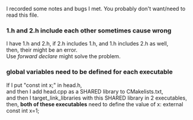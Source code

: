 
I recorded some notes and bugs I met.
You probably don't want/need to read this file.

### 1.h and 2.h include each other sometimes cause wrong

I have 1.h and 2.h, if 2.h includes 1.h, and 1.h includes 2.h as well,  
then, their might be an error.  
Use *forward declare* might solve the problem.

### global variables need to be defined for each executable

If I put "const int x;" in head.h,   
and then I add head.cpp as a SHARED library to CMakelists.txt,  
and then I target_link_libraries with this SHARED library in 2 executables,  
then, **both of these executables** need to define the value of x: external const int x=1;  
